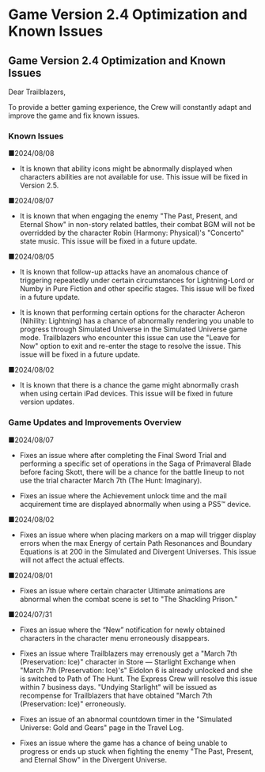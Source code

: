 # Game Version 2.4 Optimization and Known Issues
## Game Version 2.4 Optimization and Known Issues


Dear Trailblazers,

To provide a better gaming experience, the Crew will constantly adapt and improve the game and fix known issues.

### Known Issues

■2024/08/08

- It is known that ability icons might be abnormally displayed when characters abilities are not available for use. This issue will be fixed in Version 2.5.

■2024/08/07

- It is known that when engaging the enemy "The Past, Present, and Eternal Show" in non-story related battles, their combat BGM will not be overridded by the character Robin (Harmony: Physical)'s "Concerto" state music. This issue will be fixed in a future update.

■2024/08/05

- It is known that follow-up attacks have an anomalous chance of triggering repeatedly under certain circumstances for Lightning-Lord or Numby in Pure Fiction and other specific stages. This issue will be fixed in a future update.

- It is known that performing certain options for the character Acheron (Nihility: Lightning) has a chance of abnormally rendering you unable to progress through Simulated Universe in the Simulated Universe game mode. Trailblazers who encounter this issue can use the "Leave for Now" option to exit and re-enter the stage to resolve the issue. This issue will be fixed in a future update.

■2024/08/02

- It is known that there is a chance the game might abnormally crash when using certain iPad devices. This issue will be fixed in future version updates.

### Game Updates and Improvements Overview

■2024/08/07

- Fixes an issue where after completing the Final Sword Trial and performing a specific set of operations in the Saga of Primaveral Blade before facing Skott, there will be a chance for the battle lineup to not use the trial character March 7th (The Hunt: Imaginary).

- Fixes an issue where the Achievement unlock time and the mail acquirement time are displayed abnormally when using a PS5™ device.

■2024/08/02

- Fixes an issue where when placing markers on a map will trigger display errors when the max Energy of certain Path Resonances and Boundary Equations is at 200 in the Simulated and Divergent Universes. This issue will not affect the actual effects.

■2024/08/01

- Fixes an issue where certain character Ultimate animations are abnormal when the combat scene is set to "The Shackling Prison."

■2024/07/31

- Fixes an issue where the “New” notification for newly obtained characters in the character menu erroneously disappears.

- Fixes an issue where Trailblazers may errenously get a "March 7th (Preservation: Ice)" character in Store — Starlight Exchange when "March 7th (Preservation: Ice)'s" Eidolon 6 is already unlocked and she is switched to Path of The Hunt. The Express Crew will resolve this issue within 7 business days. "Undying Starlight" will be issued as recompense for Trailblazers that have obtained "March 7th (Preservation: Ice)" erroneously.

- Fixes an issue of an abnormal countdown timer in the "Simulated Universe: Gold and Gears" page in the Travel Log.

- Fixes an issue where the game has a chance of being unable to progress or ends up stuck when fighting the enemy "The Past, Present, and Eternal Show" in the Divergent Universe.
